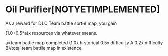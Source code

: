 # Oil Purifier[NOTYETIMPLEMENTED]

As a reward for DLC Team battle sortie map, you gain 

(1.0+0.5*a)x resources via whatever means.

a=team battle map completed (1.0x historical 0.5x difficulty A 0.2x difficulty B)/total team battle map in existence
